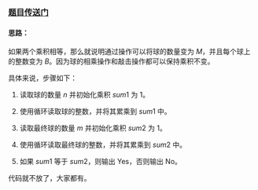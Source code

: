 ### [题目传送门](https://www.luogu.com.cn/problem/AT_bcu30_2018_a)

#### 思路：
如果两个乘积相等，那么就说明通过操作可以将球的数量变为 $M$，并且每个球上的整数变为 $B$。因为球的相乘操作和敲击操作都可以保持乘积不变。

具体来说，步骤如下：

1. 读取球的数量 $n$ 并初始化乘积 $sum1$ 为 $1$。

2. 使用循环读取球的整数，并将其累乘到 $sum1$ 中。

3. 读取最终球的数量 $m$ 并初始化乘积 $sum2$ 为 $1$。

4. 使用循环读取最终球的整数，并将其累乘到 $sum2$ 中。

5. 如果 $sum1$ 等于 $sum2$，则输出 Yes，否则输出 No。

代码就不放了，大家都有。
